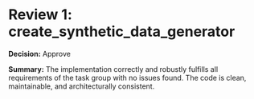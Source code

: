# Review 1: create_synthetic_data_generator

**Decision:** Approve

**Summary:**
The implementation correctly and robustly fulfills all requirements of the task group with no issues found. The code is clean, maintainable, and architecturally consistent.